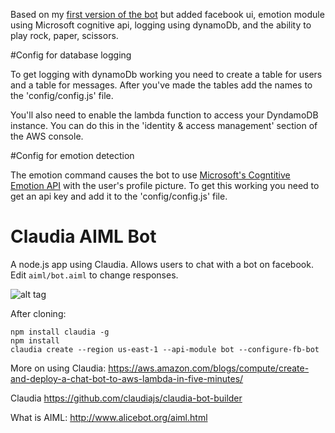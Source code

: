 Based on my [first version of the bot](https://github.com/kirkins/Claudia-AIML-Bot) but added facebook ui, emotion module using Microsoft cognitive api, logging using dynamoDb, and the ability to play rock, paper, scissors.

#Config for database logging

To get logging with dynamoDb working you need to create a table for users and a table for messages. After you've made the tables add the names to the 'config/config.js' file.

You'll also need to enable the lambda function to access your DyndamoDB instance. You can do this in the 'identity & access management' section of the AWS console.  

#Config for emotion detection

The emotion command causes the bot to use [Microsoft's Cogntitive Emotion API](https://www.microsoft.com/cognitive-services/en-us/emotion-api) with the user's profile picture. To get this working you need to get an api key and add it to the 'config/config.js' file.

# Claudia AIML Bot

A node.js app using Claudia. Allows users to chat with a bot on facebook. Edit `aiml/bot.aiml` to change responses.

   ![alt tag](http://i.imgur.com/EbVh02q.png)

After cloning:

    npm install claudia -g
    npm install
    claudia create --region us-east-1 --api-module bot --configure-fb-bot
More on using Claudia: https://aws.amazon.com/blogs/compute/create-and-deploy-a-chat-bot-to-aws-lambda-in-five-minutes/

Claudia https://github.com/claudiajs/claudia-bot-builder

What is AIML: http://www.alicebot.org/aiml.html
